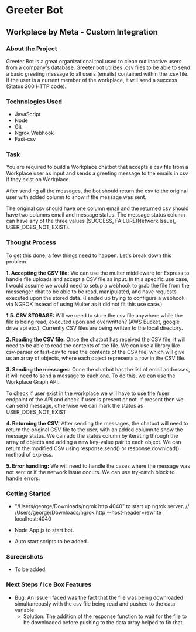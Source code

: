 # Greeter Bot

## Workplace by Meta - Custom Integration

### About the Project

Greeter Bot is a great organizational tool used to clean out inactive users from a company's database. Greeter bot utilizes .csv files to be able to send a basic greeting message to all users (emails) contained within the .csv file. If the user is a current member of the workplace, it will send a success (Status 200 HTTP code).

### Technologies Used

- JavaScript
- Node
- Git
- Ngrok Webhook
- Fast-csv

### Task

You are required to build a Workplace chatbot that accepts a csv file from a Workplace user as input and sends a greeting message to the emails in csv if they exist on Workplace.

After sending all the messages, the bot should return the csv to the original user with added column to show if the message was sent.

The original csv should have one column email and the returned csv should have two columns email and message status. The message status column can have any of the three values (SUCCESS, FAILURE(Network Issue), USER_DOES_NOT_EXIST).

### Thought Process

To get this done, a few things need to happen. Let's break down this problem.

**1. Accepting the CSV file:** We can use the multer middleware for Express to handle file uploads and accept a CSV file as input. In this specific use case, I would assume we would need to setup a webhook to grab the file from the messenger chat to be able to be read, manipulated, and have requests executed upon the stored data. (I ended up trying to configure a webhook via NGROK instead of using Multer as it did not fit this use case.)

**1.5. CSV STORAGE:** Will we need to store the csv file anywhere while the file is being read, executed upon and overwritten? (AWS Bucket, google drive api etc.). Currently CSV files are being written to the local directory.

**2. Reading the CSV file:** Once the chatbot has received the CSV file, it will need to be able to read the contents of the file. We can use a library like csv-parser or fast-csv to read the contents of the CSV file, which will give us an array of objects, where each object represents a row in the CSV file.

**3. Sending the messages:** Once the chatbot has the list of email addresses, it will need to send a message to each one. To do this, we can use the Workplace Graph API.

To check if user exist in the workplace we will have to use the /user endpoint of the API and check if user is present or not. If present then we can send message, otherwise we can mark the status as USER_DOES_NOT_EXIST

**4. Returning the CSV:** After sending the messages, the chatbot will need to return the original CSV file to the user, with an added column to show the message status. We can add the status column by iterating through the array of objects and adding a new key-value pair to each object. We can return the modified CSV using response.send() or response.download() method of express.

**5. Error handling:** We will need to handle the cases where the message was not sent or if the network issue occurs. We can use try-catch block to handle errors.

### Getting Started

- "/Users/george/Downloads/ngrok http 4040" to start up ngrok server. // /Users/george/Downloads/ngrok http --host-header=rewrite localhost:4040

- Node App.js to start bot.
- Auto start scripts to be added.

### Screenshots

- To be added.

### Next Steps / Ice Box Features

- Bug: An issue I faced was the fact that the file was being downloaded simultaneously with the csv file being read and pushed to the data variable
  - Solution: The addition of the response function to wait for the file to be downloaded before pushing to the data array helped to fix that.

